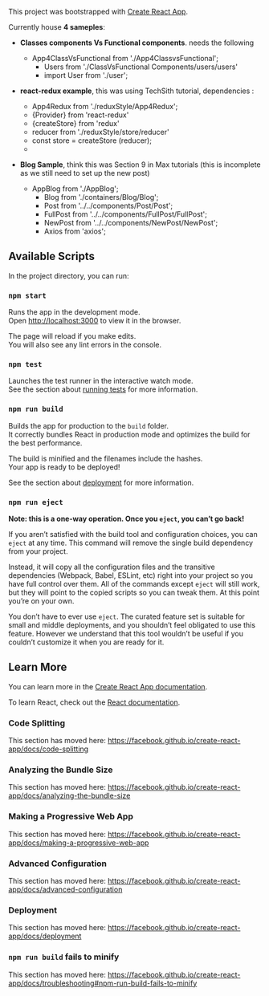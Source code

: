 This project was bootstrapped with [Create React App](https://github.com/facebook/create-react-app).

Currently house **4 sameples**:

- **Classes components Vs Functional components**. needs the following
    - App4ClassVsFunctional from './App4ClassvsFunctional';
       - Users from './ClassVsFunctional Components/users/users'
       - import User from './user';


- **react-redux example**, this was using TechSith tutorial, dependencies : 
    - App4Redux from './reduxStyle/App4Redux';
    - {Provider} from 'react-redux' 
    - {createStore} from 'redux'
    - reducer from './reduxStyle/store/reducer'
    - const store = createStore (reducer);
    - <Provider store={store}><App4Redux /></Provider>


- **Blog Sample**, think this was Section 9 in Max tutorials (this is incomplete as we still need to set up the new post)
    - AppBlog from './AppBlog';
        - Blog from './containers/Blog/Blog';
        - Post from '../../components/Post/Post';
        - FullPost from '../../components/FullPost/FullPost';
        - NewPost from '../../components/NewPost/NewPost';
        - Axios from 'axios';



## Available Scripts

In the project directory, you can run:

### `npm start`

Runs the app in the development mode.<br>
Open [http://localhost:3000](http://localhost:3000) to view it in the browser.

The page will reload if you make edits.<br>
You will also see any lint errors in the console.

### `npm test`

Launches the test runner in the interactive watch mode.<br>
See the section about [running tests](https://facebook.github.io/create-react-app/docs/running-tests) for more information.

### `npm run build`

Builds the app for production to the `build` folder.<br>
It correctly bundles React in production mode and optimizes the build for the best performance.

The build is minified and the filenames include the hashes.<br>
Your app is ready to be deployed!

See the section about [deployment](https://facebook.github.io/create-react-app/docs/deployment) for more information.

### `npm run eject`

**Note: this is a one-way operation. Once you `eject`, you can’t go back!**

If you aren’t satisfied with the build tool and configuration choices, you can `eject` at any time. This command will remove the single build dependency from your project.

Instead, it will copy all the configuration files and the transitive dependencies (Webpack, Babel, ESLint, etc) right into your project so you have full control over them. All of the commands except `eject` will still work, but they will point to the copied scripts so you can tweak them. At this point you’re on your own.

You don’t have to ever use `eject`. The curated feature set is suitable for small and middle deployments, and you shouldn’t feel obligated to use this feature. However we understand that this tool wouldn’t be useful if you couldn’t customize it when you are ready for it.

## Learn More

You can learn more in the [Create React App documentation](https://facebook.github.io/create-react-app/docs/getting-started).

To learn React, check out the [React documentation](https://reactjs.org/).

### Code Splitting

This section has moved here: https://facebook.github.io/create-react-app/docs/code-splitting

### Analyzing the Bundle Size

This section has moved here: https://facebook.github.io/create-react-app/docs/analyzing-the-bundle-size

### Making a Progressive Web App

This section has moved here: https://facebook.github.io/create-react-app/docs/making-a-progressive-web-app

### Advanced Configuration

This section has moved here: https://facebook.github.io/create-react-app/docs/advanced-configuration

### Deployment

This section has moved here: https://facebook.github.io/create-react-app/docs/deployment

### `npm run build` fails to minify

This section has moved here: https://facebook.github.io/create-react-app/docs/troubleshooting#npm-run-build-fails-to-minify
